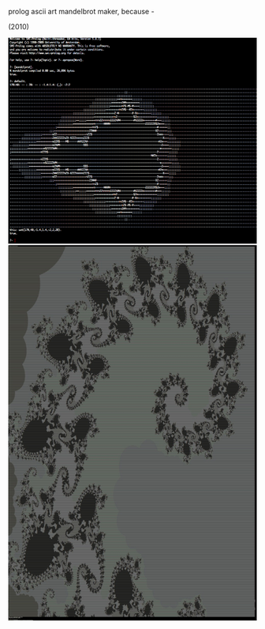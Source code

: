 prolog ascii art mandelbrot maker, because -

(2010)


![screenshot](scr1.png?raw=true)
![screenshot](scr2.jpg?raw=true)